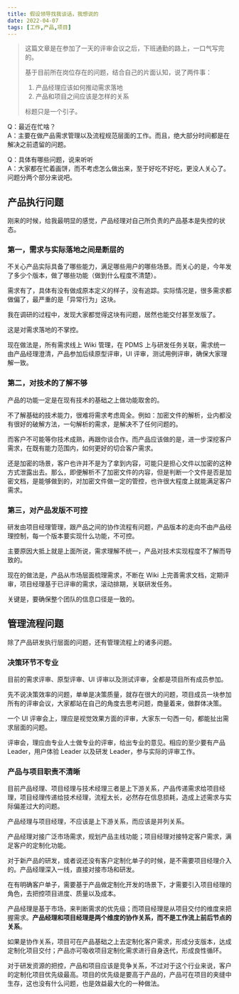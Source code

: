 ```yaml
---
title: 假设领导找我谈话，我想说的
date: 2022-04-07
tags: [工作,产品,项目]
---
```


> 这篇文章是在参加了一天的评审会议之后，下班通勤的路上，一口气写完的。
>
> 基于目前所在岗位存在的问题，结合自己的片面认知，说了两件事：
>
> 1. 产品经理应该如何推动需求落地
> 2. 产品和项目之间应该是怎样的关系
>
> 标题只是一个引子。

<!-- more -->

Q：最近在忙啥？  
A：主要在做产品需求管理以及流程规范层面的工作。而且，绝大部分时间都是在解决之前遗留的问题。

Q：具体有哪些问题，说来听听  
A：大家都在忙着画饼，而不考虑怎么做出来，至于好吃不好吃，更没人关心了。问题分两个部分来说吧。

## 产品执行问题
刚来的时候，给我最明显的感觉，产品经理对自己所负责的产品基本是失控的状态。

### 第一，需求与实际落地之间是断层的
不关心产品实际具备了哪些能力，满足哪些用户的哪些场景。而关心的是，今年发了多少个版本，做了哪些功能（做到什么程度不清楚）。

需求有了，具体有没有做成原本定义的样子，没有追踪。实际情况是，很多需求都做偏了，最严重的是「异常行为」这块。

我在调研的过程中，发现大家都觉得这块有问题，居然也能交付甚至发版了。

这是对需求落地的不掌控。

现在做法是，所有需求线上 Wiki 管理，在 PDMS 上与研发任务关联，需求统一由产品经理澄清，产品参加后续原型评审，UI 评审，测试用例评审，确保大家理解一致。

### 第二，对技术的了解不够

产品的功能一定是在现有技术的基础之上做功能取舍的。

不了解基础的技术能力，很难将需求考虑周全。例如：加密文件的解析，业内都没有很好的破解方法，一句解析的需求，是解决不了任何问题的。

而客户不可能等你技术成熟，再跟你谈合作。而产品应该做的是，进一步深挖客户需求，在既有能力范围内，如何更好的切合客户需求。

还是加密的场景，客户也许并不是为了拿到内容，可能只是担心文件以加密的这种方式泄露出去。那么，即便解析不了加密文件的内容，但是判断一个文件是否是加密文档，是能够做到的，对加密文件做一定的管控，也许很大程度上就能满足客户需求。

### 第三，对产品发版不可控

研发由项目经理管理，跟产品之间的协作流程有问题，产品版本的走向不由产品经理控制，每一个版本要实现什么功能，不可控。

主要原因大抵上就是上面所说，需求理解不统一，产品对技术实现程度不了解而导致的。

现在的做法是，产品从市场层面梳理需求，不断在 Wiki 上完善需求文档，定期评审，项目经理基于已评审的需求，滚动排期，关联研发任务。

关键是，要确保整个团队的信息口径是一致的。

## 管理流程问题
除了产品研发执行层面的问题，还有管理流程上的诸多问题。

### 决策环节不专业

目前的需求评审、原型评审、UI 评审以及测试评审，全都是项目所有成员参加。

先不说决策效率的问题，单单是决策质量，就存在很大的问题，项目成员一块参加所有的评审会议，大家都站在自己的角度去思考问题，商量着来，做群体决策。

一个 UI 评审会上，理应是视觉效果方面的评审，大家东一句西一句，都能扯出需求层面的问题。

评审会，理应由专业人士做专业的评审，给出专业的意见。相应的至少要有产品 Leader，用户体验 Leader 以及研发 Leader，参与实际的评审工作。

### 产品与项目职责不清晰

目前产品经理、项目经理与技术经理三者是上下游关系，产品传递需求给项目经理，项目经理传递给技术经理，流程太长，必然存在信息损耗，造成上述需求与实际偏差过大的问题。

产品经理与项目经理，不应该是上下游关系，而应该是并列关系。

产品经理对接广泛市场需求，规划产品主线功能；项目经理对接特定客户需求，满足客户的定制化功能。

对于新产品的研发，或者说还没有客户定制化单子的时候，是不需要项目经理介入的。产品经理深入一线，直接对接市场和研发。

在有明确客户单子，需要基于产品做定制化开发的场景下，才需要引入项目经理的角色，去把控项目进度、质量以及成本。

产品经理是基于市场，来判断需求的优先级；而项目经理是从项目交付的维度来把握需求。**产品经理和项目经理是两个维度的协作关系，而不是工作流上前后节点的关系**。

如果是协作关系，项目可在产品基础之上去定制化客户需求，形成分支版本，达成定制化项目交付；产品亦可吸收项目定制化需求进行自身迭代，形成良性循环。

对于研发资源的把控，产品和项目应该是竞争关系，不过对于这个行业来说，客户的定制化项目优先级最高。项目的优先级是要高于产品的，产品可在项目的夹缝中生存，这也没有什么问题，也是效益最大化的一种做法。

